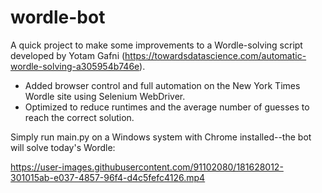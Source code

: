 # wordle-bot

A quick project to make some improvements to a Wordle-solving script developed by Yotam Gafni (https://towardsdatascience.com/automatic-wordle-solving-a305954b746e).

- Added browser control and full automation on the New York Times Wordle site using Selenium WebDriver. 
- Optimized to reduce runtimes and the average number of guesses to reach the correct solution. 

Simply run main.py on a Windows system with Chrome installed--the bot will solve today's Wordle: 

https://user-images.githubusercontent.com/91102080/181628012-301015ab-e037-4857-96f4-d4c5fefc4126.mp4

